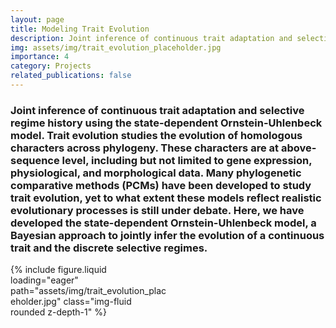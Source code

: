 ```yaml
---
layout: page
title: Modeling Trait Evolution
description: Joint inference of continuous trait adaptation and selective regime history using the state-dependent Ornstein-Uhlenbeck model.
img: assets/img/trait_evolution_placeholder.jpg
importance: 4
category: Projects
related_publications: false
---
```


<div class="container">
  <div class="row">
    <div class="col-sm">
      <h3>
      Joint inference of continuous trait adaptation and selective regime history using the state-dependent Ornstein-Uhlenbeck model.
      Trait evolution studies the evolution of homologous characters across phylogeny.
      These characters are at above-sequence level, including but not limited to gene expression, physiological, and morphological data.
      Many phylogenetic comparative methods (PCMs) have been developed to study trait evolution, yet to what extent these models reflect realistic evolutionary processes is still under debate.
      Here, we have developed the state-dependent Ornstein-Uhlenbeck model, a Bayesian approach to jointly infer the evolution of a continuous trait and the discrete selective regimes.
      </h3>
    </div>
    <div style="width: 250px">
      {% include figure.liquid loading="eager" path="assets/img/trait_evolution_placeholder.jpg" class="img-fluid rounded z-depth-1" %}
    </div>
  </div>
</div>

